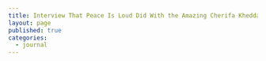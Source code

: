 ```yaml
---
title: Interview That Peace Is Loud Did With the Amazing Cherifa Kheddar President of Djazairouna
layout: page
published: true
categories:
  - journal
---
```

